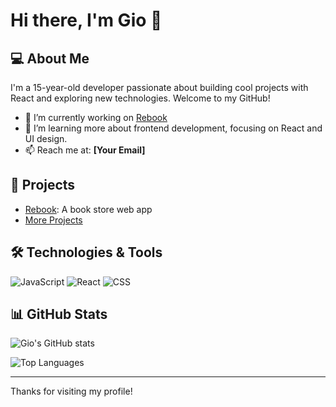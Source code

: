 # Hi there, I'm Gio 👋

## 💻 About Me
I'm a 15-year-old developer passionate about building cool projects with React and exploring new technologies. Welcome to my GitHub!

- 🔭 I’m currently working on [Rebook](https://github.com/Ggaming5005/Rebook)
- 🌱 I’m learning more about frontend development, focusing on React and UI design.
- 📫 Reach me at: **[Your Email]**

## 🚀 Projects
- [Rebook](https://github.com/Ggaming5005/Rebook): A book store web app
- [More Projects](#)

## 🛠️ Technologies & Tools
![JavaScript](https://img.shields.io/badge/-JavaScript-F7DF1E?style=flat-square&logo=javascript&logoColor=black)
![React](https://img.shields.io/badge/-React-61DAFB?style=flat-square&logo=react&logoColor=black)
![CSS](https://img.shields.io/badge/-CSS-1572B6?style=flat-square&logo=css3&logoColor=white)

## 📊 GitHub Stats
![Gio's GitHub stats](https://github-readme-stats.vercel.app/api?username=Ggaming5005&show_icons=true&theme=dark)

![Top Languages](https://github-readme-stats.vercel.app/api/top-langs/?username=Ggaming5005&layout=compact&theme=dark)

---

Thanks for visiting my profile!
